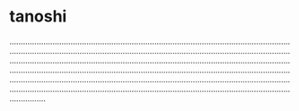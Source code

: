 # tanoshi
........................................................................................................................................................................................................................................................................................................................................................................................................................................................................................................................................................................................................................................................................................................................................................................................